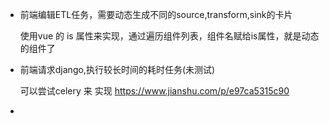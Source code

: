 - 前端编辑ETL任务，需要动态生成不同的source,transform,sink的卡片

  使用vue 的 is 属性来实现，通过遍历组件列表，组件名赋给is属性，就是动态的组件了

- 前端请求django,执行较长时间的耗时任务(未测试)

  可以尝试celery 来 实现  https://www.jianshu.com/p/e97ca5315c90

- 




